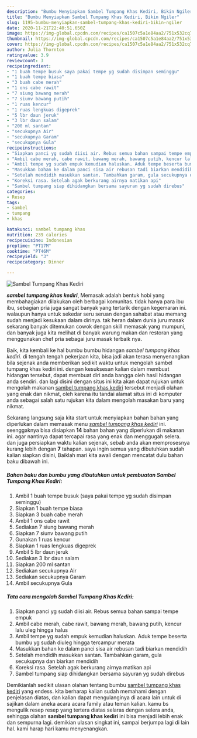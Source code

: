 ```yaml
---
description: "Bumbu Menyiapkan Sambel Tumpang Khas Kediri, Bikin Ngiler"
title: "Bumbu Menyiapkan Sambel Tumpang Khas Kediri, Bikin Ngiler"
slug: 1195-bumbu-menyiapkan-sambel-tumpang-khas-kediri-bikin-ngiler
date: 2020-11-21T22:40:51.650Z
image: https://img-global.cpcdn.com/recipes/ca1507c5a1e84aa2/751x532cq70/sambel-tumpang-khas-kediri-foto-resep-utama.jpg
thumbnail: https://img-global.cpcdn.com/recipes/ca1507c5a1e84aa2/751x532cq70/sambel-tumpang-khas-kediri-foto-resep-utama.jpg
cover: https://img-global.cpcdn.com/recipes/ca1507c5a1e84aa2/751x532cq70/sambel-tumpang-khas-kediri-foto-resep-utama.jpg
author: Julia Thornton
ratingvalue: 3.9
reviewcount: 3
recipeingredient:
- "1 buah tempe busuk saya pakai tempe yg sudah disimpan seminggu"
- "1 buah tempe biasa"
- "3 buah cabe merah"
- "1 ons cabe rawit"
- "7 siung bawang merah"
- "7 siunv bawang putih"
- "1 ruas kencur"
- "1 ruas lengkuas digeprek"
- "5 lbr daun jeruk"
- "3 lbr daun salam"
- "200 ml santan"
- "secukupnya Air"
- "secukupnya Garam"
- "secukupnya Gula"
recipeinstructions:
- "Siapkan panci yg sudah diisi air. Rebus semua bahan sampai tempe empuk"
- "Ambil cabe merah, cabe rawit, bawang merah, bawang putih, kencur lalu uleg hingga halus"
- "Ambil tempe yg sudah empuk kemudian haluskan. Aduk tempe beserta bumbu yg sudah diuleg hingga tercampur merata"
- "Masukkan bahan ke dalam panci sisa air rebusan tadi biarkan mendidih"
- "Setelah mendidih masukkan santan. Tambahkan garam, gula secukupnya dan biarkan mendidih"
- "Koreksi rasa. Setelah agak berkurang airnya matikan api"
- "Sambel tumpang siap dihidangkan bersama sayuran yg sudah direbus"
categories:
- Resep
tags:
- sambel
- tumpang
- khas

katakunci: sambel tumpang khas 
nutrition: 239 calories
recipecuisine: Indonesian
preptime: "PT17M"
cooktime: "PT46M"
recipeyield: "3"
recipecategory: Dinner

---
```



![Sambel Tumpang Khas Kediri](https://img-global.cpcdn.com/recipes/ca1507c5a1e84aa2/751x532cq70/sambel-tumpang-khas-kediri-foto-resep-utama.jpg)

<b><i>sambel tumpang khas kediri</i></b>, Memasak adalah bentuk hobi yang membahagiakan dilakukan oleh berbagai komunitas. tidak hanya para ibu ibu, sebagian pria juga sangat banyak yang tertarik dengan kegemaran ini. walaupun hanya untuk sekedar seru seruan dengan sahabat atau memang sudah menjadi kesukaan dalam dirinya. tak heran dalam dunia juru masak sekarang banyak ditemukan cowok dengan skill memasak yang mumpuni, dan banyak juga kita melihat di banyak warung makan dan restoran yang menggunakan chef pria sebagai juru masak terbaik nya.



Baik, kita kembali ke hal bumbu bumbu hidangan <i>sambel tumpang khas kediri</i>. di tengah tengah pekerjaan kita, bisa jadi akan terasa menyenangkan bila sejenak anda memberikan sedikit waktu untuk mengolah sambel tumpang khas kediri ini. dengan kesuksesan kalian dalam membuat hidangan tersebut, dapat membuat diri anda bangga oleh hasil hidangan anda sendiri. dan lagi disini dengan situs ini kita akan dapat rujukan untuk mengolah makanan <u>sambel tumpang khas kediri</u> tersebut menjadi olahan yang enak dan nikmat, oleh karena itu tandai alamat situs ini di komputer anda sebagai salah satu rujukan kita dalam mengolah masakan baru yang nikmat.


Sekarang langsung saja kita start untuk menyiapkan bahan bahan yang diperlukan dalam memasak menu <u><i>sambel tumpang khas kediri</i></u> ini. seenggaknya bisa disiapkan <b>14</b> bahan bahan yang diperlukan di makanan ini. agar nantinya dapat tercapai rasa yang enak dan menggugah selera. dan juga persiapkan waktu kalian sejenak, sebab anda akan memprosesnya kurang lebih dengan <b>7</b> tahapan. saya ingin semua yang dibutuhkan sudah kalian siapkan disini, Baiklah mari kita awali dengan mencatat dulu bahan baku dibawah ini.

<!--inarticleads1-->

##### Bahan baku dan bumbu yang dibutuhkan untuk pembuatan Sambel Tumpang Khas Kediri:

1. Ambil 1 buah tempe busuk (saya pakai tempe yg sudah disimpan seminggu)
1. Siapkan 1 buah tempe biasa
1. Siapkan 3 buah cabe merah
1. Ambil 1 ons cabe rawit
1. Sediakan 7 siung bawang merah
1. Siapkan 7 siunv bawang putih
1. Gunakan 1 ruas kencur
1. Siapkan 1 ruas lengkuas digeprek
1. Ambil 5 lbr daun jeruk
1. Sediakan 3 lbr daun salam
1. Siapkan 200 ml santan
1. Sediakan secukupnya Air
1. Sediakan secukupnya Garam
1. Ambil secukupnya Gula




<!--inarticleads2-->

##### Tata cara mengolah Sambel Tumpang Khas Kediri:

1. Siapkan panci yg sudah diisi air. Rebus semua bahan sampai tempe empuk
1. Ambil cabe merah, cabe rawit, bawang merah, bawang putih, kencur lalu uleg hingga halus
1. Ambil tempe yg sudah empuk kemudian haluskan. Aduk tempe beserta bumbu yg sudah diuleg hingga tercampur merata
1. Masukkan bahan ke dalam panci sisa air rebusan tadi biarkan mendidih
1. Setelah mendidih masukkan santan. Tambahkan garam, gula secukupnya dan biarkan mendidih
1. Koreksi rasa. Setelah agak berkurang airnya matikan api
1. Sambel tumpang siap dihidangkan bersama sayuran yg sudah direbus




Demikianlah sedikit ulasan olahan tentang bumbu <u>sambel tumpang khas kediri</u> yang endess. kita berharap kalian sudah memahami dengan penjelasan diatas, dan kalian dapat mengulanginya di acara lain untuk di sajikan dalam aneka acara acara family atau teman kalian. kamu bs mengulik resep resep yang tertera diatas selaras dengan selera anda, sehingga olahan <b>sambel tumpang khas kediri</b> ini bisa menjadi lebih enak dan sempurna lagi. demikian ulasan singkat ini, sampai berjumpa lagi di lain hal. kami harap hari kamu menyenangkan.
